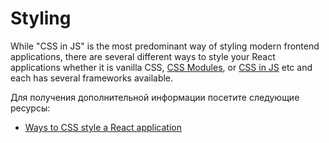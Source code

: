 # Styling

While "CSS in JS" is the most predominant way of styling modern frontend applications, there are several different ways to style your React applications whether it is vanilla CSS, [CSS Modules](https://github.com/css-modules/css-modules), or [CSS in JS](https://css-tricks.com/a-thorough-analysis-of-css-in-js/) etc and each has several frameworks available.

Для получения дополнительной информации посетите следующие ресурсы:

- [Ways to CSS style a React application](https://www.robinwieruch.de/react-css-styling/)
